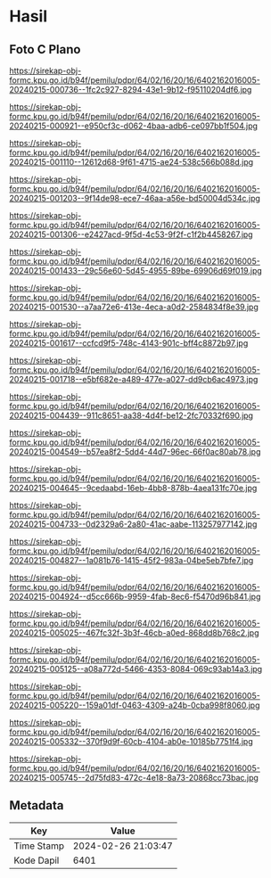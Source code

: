 # Hasil

## Foto C Plano

https://sirekap-obj-formc.kpu.go.id/b94f/pemilu/pdpr/64/02/16/20/16/6402162016005-20240215-000736--1fc2c927-8294-43e1-9b12-f95110204df6.jpg

https://sirekap-obj-formc.kpu.go.id/b94f/pemilu/pdpr/64/02/16/20/16/6402162016005-20240215-000921--e950cf3c-d062-4baa-adb6-ce097bb1f504.jpg

https://sirekap-obj-formc.kpu.go.id/b94f/pemilu/pdpr/64/02/16/20/16/6402162016005-20240215-001110--12612d68-9f61-4715-ae24-538c566b088d.jpg

https://sirekap-obj-formc.kpu.go.id/b94f/pemilu/pdpr/64/02/16/20/16/6402162016005-20240215-001203--9f14de98-ece7-46aa-a56e-bd50004d534c.jpg

https://sirekap-obj-formc.kpu.go.id/b94f/pemilu/pdpr/64/02/16/20/16/6402162016005-20240215-001306--e2427acd-9f5d-4c53-9f2f-c1f2b4458267.jpg

https://sirekap-obj-formc.kpu.go.id/b94f/pemilu/pdpr/64/02/16/20/16/6402162016005-20240215-001433--29c56e60-5d45-4955-89be-69906d69f019.jpg

https://sirekap-obj-formc.kpu.go.id/b94f/pemilu/pdpr/64/02/16/20/16/6402162016005-20240215-001530--a7aa72e6-413e-4eca-a0d2-2584834f8e39.jpg

https://sirekap-obj-formc.kpu.go.id/b94f/pemilu/pdpr/64/02/16/20/16/6402162016005-20240215-001617--ccfcd9f5-748c-4143-901c-bff4c8872b97.jpg

https://sirekap-obj-formc.kpu.go.id/b94f/pemilu/pdpr/64/02/16/20/16/6402162016005-20240215-001718--e5bf682e-a489-477e-a027-dd9cb6ac4973.jpg

https://sirekap-obj-formc.kpu.go.id/b94f/pemilu/pdpr/64/02/16/20/16/6402162016005-20240215-004439--911c8651-aa38-4d4f-be12-2fc70332f690.jpg

https://sirekap-obj-formc.kpu.go.id/b94f/pemilu/pdpr/64/02/16/20/16/6402162016005-20240215-004549--b57ea8f2-5dd4-44d7-96ec-66f0ac80ab78.jpg

https://sirekap-obj-formc.kpu.go.id/b94f/pemilu/pdpr/64/02/16/20/16/6402162016005-20240215-004645--9cedaabd-16eb-4bb8-878b-4aea131fc70e.jpg

https://sirekap-obj-formc.kpu.go.id/b94f/pemilu/pdpr/64/02/16/20/16/6402162016005-20240215-004733--0d2329a6-2a80-41ac-aabe-113257977142.jpg

https://sirekap-obj-formc.kpu.go.id/b94f/pemilu/pdpr/64/02/16/20/16/6402162016005-20240215-004827--1a081b76-1415-45f2-983a-04be5eb7bfe7.jpg

https://sirekap-obj-formc.kpu.go.id/b94f/pemilu/pdpr/64/02/16/20/16/6402162016005-20240215-004924--d5cc666b-9959-4fab-8ec6-f5470d96b841.jpg

https://sirekap-obj-formc.kpu.go.id/b94f/pemilu/pdpr/64/02/16/20/16/6402162016005-20240215-005025--467fc32f-3b3f-46cb-a0ed-868dd8b768c2.jpg

https://sirekap-obj-formc.kpu.go.id/b94f/pemilu/pdpr/64/02/16/20/16/6402162016005-20240215-005125--a08a772d-5466-4353-8084-069c93ab14a3.jpg

https://sirekap-obj-formc.kpu.go.id/b94f/pemilu/pdpr/64/02/16/20/16/6402162016005-20240215-005220--159a01df-0463-4309-a24b-0cba998f8060.jpg

https://sirekap-obj-formc.kpu.go.id/b94f/pemilu/pdpr/64/02/16/20/16/6402162016005-20240215-005332--370f9d9f-60cb-4104-ab0e-10185b7751f4.jpg

https://sirekap-obj-formc.kpu.go.id/b94f/pemilu/pdpr/64/02/16/20/16/6402162016005-20240215-005745--2d75fd83-472c-4e18-8a73-20868cc73bac.jpg


## Metadata

| Key        | Value               |
| ---------- | ------------------- |
| Time Stamp | 2024-02-26 21:03:47 |
| Kode Dapil | 6401                |



